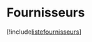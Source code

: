 # Fournisseurs

[!include[listefournisseurs](fournisseurs.listefournisseurs.autogen.md)]


























































